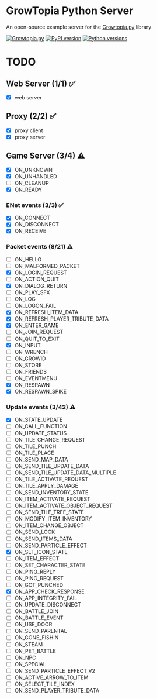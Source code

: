# GrowTopia Python Server
An open-source example server for the [Growtopia.py](https://github.com/KaJob-dev/growtopia.py) library

[![Growtopia.py](https://img.shields.io/badge/Growtopia.py-v0.1.3-blue)](https://github.com/KaJob-dev/growtopia.py)
[![PyPI version](https://img.shields.io/pypi/v/growtopia.py.svg?style=flat)](https://pypi.org/project/growtopia.py/)
[![Python versions](https://img.shields.io/pypi/pyversions/growtopia.py.svg?style=flat)](https://python.org)

# TODO
## Web Server (1/1) ✅
- [x] web server

## Proxy (2/2) ✅
- [x] proxy client
- [x] proxy server

## Game Server (3/4) ⚠️
- [x] ON_UNKNOWN
- [x] ON_UNHANDLED
- [ ] ON_CLEANUP
- [x] ON_READY

### ENet events (3/3) ✅
- [x] ON_CONNECT
- [x] ON_DISCONNECT
- [x] ON_RECEIVE

### Packet events (8/21) ⚠️
- [ ] ON_HELLO
- [ ] ON_MALFORMED_PACKET
- [x] ON_LOGIN_REQUEST
- [ ] ON_ACTION_QUIT
- [x] ON_DIALOG_RETURN
- [ ] ON_PLAY_SFX
- [ ] ON_LOG
- [ ] ON_LOGON_FAIL
- [x] ON_REFRESH_ITEM_DATA
- [x] ON_REFRESH_PLAYER_TRIBUTE_DATA
- [x] ON_ENTER_GAME
- [ ] ON_JOIN_REQUEST
- [ ] ON_QUIT_TO_EXIT
- [x] ON_INPUT
- [ ] ON_WRENCH
- [ ] ON_GROWID
- [ ] ON_STORE
- [ ] ON_FRIENDS
- [ ] ON_EVENTMENU
- [x] ON_RESPAWN
- [x] ON_RESPAWN_SPIKE

### Update events (3/42) ⚠️
- [x] ON_STATE_UPDATE
- [ ] ON_CALL_FUNCTION
- [ ] ON_UPDATE_STATUS
- [ ] ON_TILE_CHANGE_REQUEST
- [ ] ON_TILE_PUNCH
- [ ] ON_TILE_PLACE
- [ ] ON_SEND_MAP_DATA
- [ ] ON_SEND_TILE_UPDATE_DATA
- [ ] ON_SEND_TILE_UPDATE_DATA_MULTIPLE
- [ ] ON_TILE_ACTIVATE_REQUEST
- [ ] ON_TILE_APPLY_DAMAGE
- [ ] ON_SEND_INVENTORY_STATE
- [ ] ON_ITEM_ACTIVATE_REQUEST
- [ ] ON_ITEM_ACTIVATE_OBJECT_REQUEST
- [ ] ON_SEND_TILE_TREE_STATE
- [ ] ON_MODIFY_ITEM_INVENTORY
- [ ] ON_ITEM_CHANGE_OBJECT
- [ ] ON_SEND_LOCK
- [ ] ON_SEND_ITEMS_DATA
- [ ] ON_SEND_PARTICLE_EFFECT
- [x] ON_SET_ICON_STATE
- [ ] ON_ITEM_EFFECT
- [ ] ON_SET_CHARACTER_STATE
- [ ] ON_PING_REPLY
- [ ] ON_PING_REQUEST
- [ ] ON_GOT_PUNCHED
- [x] ON_APP_CHECK_RESPONSE
- [ ] ON_APP_INTEGRITY_FAIL
- [ ] ON_UPDATE_DISCONNECT
- [ ] ON_BATTLE_JOIN
- [ ] ON_BATTLE_EVENT
- [ ] ON_USE_DOOR
- [ ] ON_SEND_PARENTAL
- [ ] ON_GONE_FISHIN
- [ ] ON_STEAM
- [ ] ON_PET_BATTLE
- [ ] ON_NPC
- [ ] ON_SPECIAL
- [ ] ON_SEND_PARTICLE_EFFECT_V2
- [ ] ON_ACTIVE_ARROW_TO_ITEM
- [ ] ON_SELECT_TILE_INDEX
- [ ] ON_SEND_PLAYER_TRIBUTE_DATA
